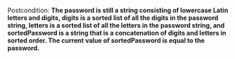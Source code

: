 Postcondition: **The password is still a string consisting of lowercase Latin letters and digits, digits is a sorted list of all the digits in the password string, letters is a sorted list of all the letters in the password string, and sortedPassword is a string that is a concatenation of digits and letters in sorted order. The current value of sortedPassword is equal to the password.**